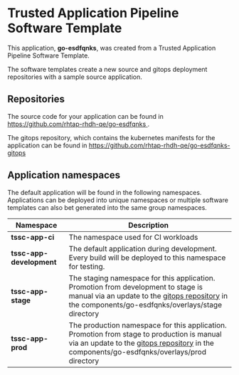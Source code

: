 # Trusted Application Pipeline Software Template

This application, **go-esdfqnks**, was created from a Trusted Application Pipeline Software Template.

The software templates create a new source and gitops deployment repositories with a sample source application. 

## Repositories

The source code for your application can be found in [https://github.com/rhtap-rhdh-qe/go-esdfqnks ](https://github.com/rhtap-rhdh-qe/go-esdfqnks ).
 
The gitops repository, which contains the kubernetes manifests for the application can be found in 
[https://github.com/rhtap-rhdh-qe/go-esdfqnks-gitops ](https://github.com/rhtap-rhdh-qe/go-esdfqnks-gitops ) 

## Application namespaces 

The default application will be found in the following namespaces. Applications can be deployed into unique namespaces or multiple software templates can also bet generated into the same group namespaces.  

|  Namespace   |  Description   |  
| -------- | -------- |
| **tssc-app-ci** | The namespace used for CI workloads |
| **tssc-app-development** | The default application during development. Every build will be deployed to this namespace for testing. |
| **tssc-app-stage** | The staging namespace for this application. Promotion from development to stage is manual via an update to the [gitops repository](https://github.com/rhtap-rhdh-qe/go-esdfqnks-gitops ) in the components/go-esdfqnks/overlays/stage directory |
| **tssc-app-prod** | The production namespace for this application. Promotion from stage to production is manual via an update to the [gitops repository](https://github.com/rhtap-rhdh-qe/go-esdfqnks-gitops ) in the components/go-esdfqnks/overlays/prod directory |